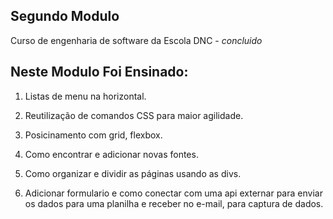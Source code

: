 ## Segundo Modulo
Curso de engenharia de software da Escola DNC - *concluido*

## Neste Modulo Foi Ensinado:
1. Listas  de menu na horizontal.

2. Reutilização de comandos CSS para maior agilidade.

3. Posicinamento com grid, flexbox.

4. Como encontrar e adicionar novas fontes.

5. Como organizar e dividir as páginas usando as divs.

6. Adicionar formulario e como conectar com uma api externar 
para enviar os dados para uma planilha e receber no e-mail, 
para captura de dados.

